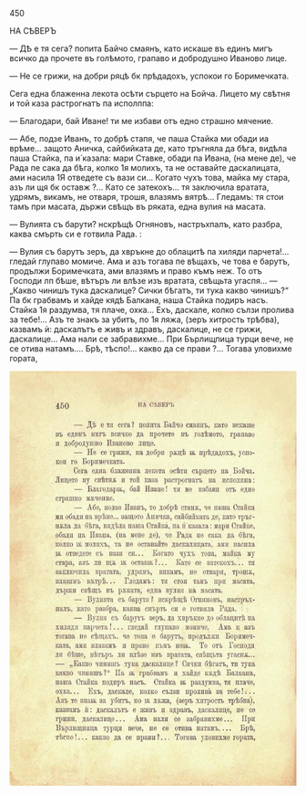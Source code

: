 ﻿450

НА СѢВЕРЪ

— ДѢ е тя сега? попита Байчо смаянъ, като искаше въ единъ мигъ всичко да прочете въ голѣмото, грапаво и добродушно Иваново лице.

— Не се грижи, на добри ряцѣ бк прѣдадохъ, успокои го Боримечката.

Сега една блаженна лекота осѣти сърцето на Бойча. Лицето му свѣтня и той каза растрогнатъ па исполппа:

— Благодари, бай Иване! ти ме избави отъ едно страшно мячение.

— Абе, подзе Иванъ, то добрѣ стапя, че паша Стайка ми обади иа врѣме... защото Аничка, сайбийката де, като тръгняла да бѣга, видѣла паша Стайка, па и́ казала: мари Ставке, обади па Ивана, (на мене де), че Рада пе сака да бѣга, колко 1я молихъ, та не оставайте даскалицата, ами насила 1Я отведете съ вази си... Когато чухъ това, майка му стара, азъ ли щя бк оставж ?... Като се затекохъ... тя заключила вратата, удрямъ, викамъ, не отваря, трошя, влазямъ вятрѣ... Гледамъ: тя стои тамъ при масата, държи свѣщъ въ ряката, една вулия на масата.

— Вулията съ барути? нскрѣщѣ Огняновъ, настръхпалъ, като разбра, каква смърть си е готвила Рада. :

— Вулия съ барутъ зеръ, да хвръкне до облацитѣ па хиляди парчета!... гледай глупаво момиче. Ама и азъ тогава пе вѣщахъ, че това е барутъ, продължи Боримечката, ами влазямъ и право къмъ неж. То отъ Господи лп бѣше, вѣтъръ ли влѣзе изъ вратата, свѣщьта угаспя... — „Какво чинишъ тука даскалице? Сички бѣгатъ, ти тука какво чинишъ?“ Па бк грабвамъ и хайде кядѣ Балкана, наша Стайка подиръ насъ. Стайка 1я раздумва, тя плаче, охка... Ехъ, даскале, колко сълзи пролива за тебе!... Азъ те знакъ за убитъ, по 1я ляжа, (зеръ хитрость трѣбва), казвамъ ѝ: даскалътъ е живъ и здравъ, даскалице, не се грижи, даскалице... Ама нали се забравихме... При Бърлищпица турци вече, не се отива натамъ.... Брѣ, тѣспо!... какво да се прави ?... Тогава уловихме гората,

![original](../images/501.jpg)

